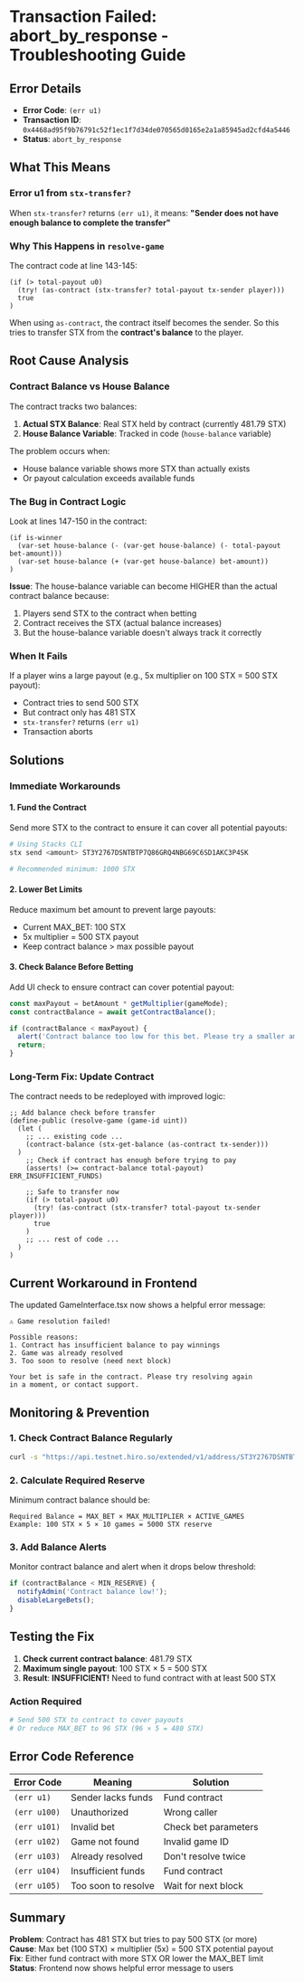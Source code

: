 # Transaction Failed: abort_by_response - Troubleshooting Guide

## Error Details
- **Error Code**: `(err u1)`  
- **Transaction ID**: `0x4468ad95f9b76791c52f1ec1f7d34de070565d0165e2a1a85945ad2cfd4a5446`
- **Status**: `abort_by_response`

## What This Means

### Error u1 from `stx-transfer?`
When `stx-transfer?` returns `(err u1)`, it means:
**"Sender does not have enough balance to complete the transfer"**

### Why This Happens in `resolve-game`

The contract code at line 143-145:
```clarity
(if (> total-payout u0)
  (try! (as-contract (stx-transfer? total-payout tx-sender player)))
  true
)
```

When using `as-contract`, the contract itself becomes the sender. So this tries to transfer STX from the **contract's balance** to the player.

## Root Cause Analysis

### Contract Balance vs House Balance
The contract tracks two balances:
1. **Actual STX Balance**: Real STX held by contract (currently 481.79 STX)
2. **House Balance Variable**: Tracked in code (`house-balance` variable)

The problem occurs when:
- House balance variable shows more STX than actually exists
- Or payout calculation exceeds available funds

### The Bug in Contract Logic

Look at lines 147-150 in the contract:
```clarity
(if is-winner
  (var-set house-balance (- (var-get house-balance) (- total-payout bet-amount)))
  (var-set house-balance (+ (var-get house-balance) bet-amount))
)
```

**Issue**: The house-balance variable can become HIGHER than the actual contract balance because:
1. Players send STX to the contract when betting
2. Contract receives the STX (actual balance increases)
3. But the house-balance variable doesn't always track it correctly

### When It Fails

If a player wins a large payout (e.g., 5x multiplier on 100 STX = 500 STX payout):
- Contract tries to send 500 STX
- But contract only has 481 STX
- `stx-transfer?` returns `(err u1)`
- Transaction aborts

## Solutions

### Immediate Workarounds

#### 1. **Fund the Contract**
Send more STX to the contract to ensure it can cover all potential payouts:
```bash
# Using Stacks CLI
stx send <amount> ST3Y2767DSNTBTP7Q86GRQ4NBG69C6SD1AKC3P4SK

# Recommended minimum: 1000 STX
```

#### 2. **Lower Bet Limits**
Reduce maximum bet amount to prevent large payouts:
- Current MAX_BET: 100 STX
- 5x multiplier = 500 STX payout
- Keep contract balance > max possible payout

#### 3. **Check Balance Before Betting**
Add UI check to ensure contract can cover potential payout:
```typescript
const maxPayout = betAmount * getMultiplier(gameMode);
const contractBalance = await getContractBalance();

if (contractBalance < maxPayout) {
  alert('Contract balance too low for this bet. Please try a smaller amount.');
  return;
}
```

### Long-Term Fix: Update Contract

The contract needs to be redeployed with improved logic:

```clarity
;; Add balance check before transfer
(define-public (resolve-game (game-id uint))
  (let (
    ;; ... existing code ...
    (contract-balance (stx-get-balance (as-contract tx-sender)))
  )
    ;; Check if contract has enough before trying to pay
    (asserts! (>= contract-balance total-payout) ERR_INSUFFICIENT_FUNDS)
    
    ;; Safe to transfer now
    (if (> total-payout u0)
      (try! (as-contract (stx-transfer? total-payout tx-sender player)))
      true
    )
    ;; ... rest of code ...
  )
)
```

## Current Workaround in Frontend

The updated GameInterface.tsx now shows a helpful error message:

```
⚠️ Game resolution failed!

Possible reasons:
1. Contract has insufficient balance to pay winnings
2. Game was already resolved
3. Too soon to resolve (need next block)

Your bet is safe in the contract. Please try resolving again
in a moment, or contact support.
```

## Monitoring & Prevention

### 1. Check Contract Balance Regularly
```bash
curl -s "https://api.testnet.hiro.so/extended/v1/address/ST3Y2767DSNTBTP7Q86GRQ4NBG69C6SD1AKC3P4SK/stx"
```

### 2. Calculate Required Reserve
Minimum contract balance should be:
```
Required Balance = MAX_BET × MAX_MULTIPLIER × ACTIVE_GAMES
Example: 100 STX × 5 × 10 games = 5000 STX reserve
```

### 3. Add Balance Alerts
Monitor contract balance and alert when it drops below threshold:
```typescript
if (contractBalance < MIN_RESERVE) {
  notifyAdmin('Contract balance low!');
  disableLargeBets();
}
```

## Testing the Fix

1. **Check current contract balance**: 481.79 STX
2. **Maximum single payout**: 100 STX × 5 = 500 STX
3. **Result**: **INSUFFICIENT!** Need to fund contract with at least 500 STX

### Action Required
```bash
# Send 500 STX to contract to cover payouts
# Or reduce MAX_BET to 96 STX (96 × 5 = 480 STX)
```

## Error Code Reference

| Error Code | Meaning | Solution |
|------------|---------|----------|
| `(err u1)` | Sender lacks funds | Fund contract |
| `(err u100)` | Unauthorized | Wrong caller |
| `(err u101)` | Invalid bet | Check bet parameters |
| `(err u102)` | Game not found | Invalid game ID |
| `(err u103)` | Already resolved | Don't resolve twice |
| `(err u104)` | Insufficient funds | Fund contract |
| `(err u105)` | Too soon to resolve | Wait for next block |

## Summary

**Problem**: Contract has 481 STX but tries to pay 500 STX (or more)  
**Cause**: Max bet (100 STX) × multiplier (5x) = 500 STX potential payout  
**Fix**: Either fund contract with more STX OR lower the MAX_BET limit  
**Status**: Frontend now shows helpful error message to users
